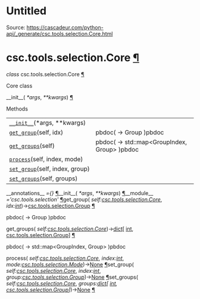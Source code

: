 # Untitled

Source: https://cascadeur.com/python-api/_generate/csc.tools.selection.Core.html

# csc.tools.selection.Core [¶](https://cascadeur.com/python-api/_generate/csc.tools.selection.Core.html\#csc-tools-selection-core "Permalink to this heading")

_class_ csc.tools.selection.Core [¶](https://cascadeur.com/python-api/_generate/csc.tools.selection.Core.html#csc.tools.selection.Core "Permalink to this definition")

Core class

\_\_init\_\_( _\*args_, _\*\*kwargs_) [¶](https://cascadeur.com/python-api/_generate/csc.tools.selection.Core.html#csc.tools.selection.Core.__init__ "Permalink to this definition")

Methods

|     |     |
| --- | --- |
| [`__init__`](https://cascadeur.com/python-api/csc.html#csc.tools.selection.Core.__init__ "csc.tools.selection.Core.__init__")(\*args, \*\*kwargs) |  |
| [`get_group`](https://cascadeur.com/python-api/csc.html#csc.tools.selection.Core.get_group "csc.tools.selection.Core.get_group")(self, idx) | pbdoc( -> Group )pbdoc |
| [`get_groups`](https://cascadeur.com/python-api/csc.html#csc.tools.selection.Core.get_groups "csc.tools.selection.Core.get_groups")(self) | pbdoc( -> std::map<GroupIndex, Group> )pbdoc |
| [`process`](https://cascadeur.com/python-api/csc.html#csc.tools.selection.Core.process "csc.tools.selection.Core.process")(self, index, mode) |  |
| [`set_group`](https://cascadeur.com/python-api/csc.html#csc.tools.selection.Core.set_group "csc.tools.selection.Core.set_group")(self, index, group) |  |
| [`set_groups`](https://cascadeur.com/python-api/csc.html#csc.tools.selection.Core.set_groups "csc.tools.selection.Core.set_groups")(self, groups) |  |

\_\_annotations\_\_ _={}_ [¶](https://cascadeur.com/python-api/_generate/csc.tools.selection.Core.html#csc.tools.selection.Core.__annotations__ "Permalink to this definition")\_\_init\_\_( _\*args_, _\*\*kwargs_) [¶](https://cascadeur.com/python-api/_generate/csc.tools.selection.Core.html#id0 "Permalink to this definition")\_\_module\_\_ _='csc.tools.selection'_ [¶](https://cascadeur.com/python-api/_generate/csc.tools.selection.Core.html#csc.tools.selection.Core.__module__ "Permalink to this definition")get\_group( _self:[csc.tools.selection.Core](https://cascadeur.com/python-api/csc.html#csc.tools.selection.Core "csc.tools.selection.Core")_, _idx:[int](https://docs.python.org/3/library/functions.html#int "(in Python v3.13)")_)→[csc.tools.selection.Group](https://cascadeur.com/python-api/csc.html#csc.tools.selection.Group "csc.tools.selection.Group") [¶](https://cascadeur.com/python-api/_generate/csc.tools.selection.Core.html#csc.tools.selection.Core.get_group "Permalink to this definition")

pbdoc( -> Group )pbdoc

get\_groups( _self:[csc.tools.selection.Core](https://cascadeur.com/python-api/csc.html#csc.tools.selection.Core "csc.tools.selection.Core")_)→[dict](https://docs.python.org/3/library/stdtypes.html#dict "(in Python v3.13)")\[ [int](https://docs.python.org/3/library/functions.html#int "(in Python v3.13)"), [csc.tools.selection.Group](https://cascadeur.com/python-api/csc.html#csc.tools.selection.Group "csc.tools.selection.Group")\] [¶](https://cascadeur.com/python-api/_generate/csc.tools.selection.Core.html#csc.tools.selection.Core.get_groups "Permalink to this definition")

pbdoc( -> std::map<GroupIndex, Group> )pbdoc

process( _self:[csc.tools.selection.Core](https://cascadeur.com/python-api/csc.html#csc.tools.selection.Core "csc.tools.selection.Core")_, _index:[int](https://docs.python.org/3/library/functions.html#int "(in Python v3.13)")_, _mode:[csc.tools.selection.Mode](https://cascadeur.com/python-api/csc.html#csc.tools.selection.Mode "csc.tools.selection.Mode")_)→[None](https://docs.python.org/3/library/constants.html#None "(in Python v3.13)") [¶](https://cascadeur.com/python-api/_generate/csc.tools.selection.Core.html#csc.tools.selection.Core.process "Permalink to this definition")set\_group( _self:[csc.tools.selection.Core](https://cascadeur.com/python-api/csc.html#csc.tools.selection.Core "csc.tools.selection.Core")_, _index:[int](https://docs.python.org/3/library/functions.html#int "(in Python v3.13)")_, _group:[csc.tools.selection.Group](https://cascadeur.com/python-api/csc.html#csc.tools.selection.Group "csc.tools.selection.Group")_)→[None](https://docs.python.org/3/library/constants.html#None "(in Python v3.13)") [¶](https://cascadeur.com/python-api/_generate/csc.tools.selection.Core.html#csc.tools.selection.Core.set_group "Permalink to this definition")set\_groups( _self:[csc.tools.selection.Core](https://cascadeur.com/python-api/csc.html#csc.tools.selection.Core "csc.tools.selection.Core")_, _groups:[dict](https://docs.python.org/3/library/stdtypes.html#dict "(in Python v3.13)")\[ [int](https://docs.python.org/3/library/functions.html#int "(in Python v3.13)"), [csc.tools.selection.Group](https://cascadeur.com/python-api/csc.html#csc.tools.selection.Group "csc.tools.selection.Group")\]_)→[None](https://docs.python.org/3/library/constants.html#None "(in Python v3.13)") [¶](https://cascadeur.com/python-api/_generate/csc.tools.selection.Core.html#csc.tools.selection.Core.set_groups "Permalink to this definition")